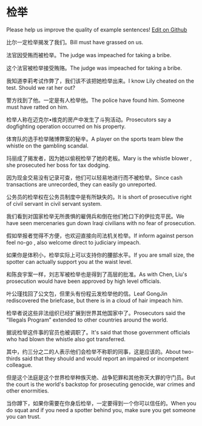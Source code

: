 # 检举

Please help us improve the quality of example sentences! [Edit on Github](https://github.com/jiyushe/jiyu-example-sentence-source/blob/main/chinese/jianju_1.md)

<p><span class="chinese">比尔一定检举揭发了我们。</span><span class="english">Bill must have grassed on us.</span></p>

<p><span class="chinese">法官因受贿而被检举。</span><span class="english">The judge was impeached for taking a bribe.</span></p>

<p><span class="chinese">这个法官被检举接受贿赂。</span><span class="english">The judge was impeached for taking a bribe.</span></p>

<p><span class="chinese">我知道李莉考试作弊了，我们该不该把她检举出来。</span><span class="english">I know Lily cheated on the test. Should we rat her out?</span></p>

<p><span class="chinese">警方找到了他。一定是有人检举他。</span><span class="english">The police have found him. Someone must have ratted on him.</span></p>

<p><span class="chinese">检举人称在迈克尔•维克的房产中发生了斗狗活动。</span><span class="english">Prosecutors say a dogfighting operation occurred on his property.</span></p>

<p><span class="chinese">体育队的选手检举赌博弊案的秘辛。</span><span class="english">A player on the sports team blew the whistle on the gambling scandal.</span></p>

<p><span class="chinese">玛丽成了揭发者，因为她以偷税检举了她的老板。</span><span class="english">Mary is the whistle blower , she prosecuted her boss for tax dodging.</span></p>

<p><span class="chinese">因为现金交易没有记录可查，他们可以轻易地进行而不被检举。</span><span class="english">Since cash transactions are unrecorded, they can easily go unreported.</span></p>

<p><span class="chinese">公务员的检举权在公务员制度中是有所缺失的。</span><span class="english">It is short of prosecutive right of civil servant in civil servant system.</span></p>

<p><span class="chinese">我们看到对国家检举无所畏惧的雇佣兵和倒在他们枪口下的伊拉克平民。</span><span class="english">We have seen mercenaries gun down Iraqi civilians with no fear of prosecution.</span></p>

<p><span class="chinese">假如举报者觉得不方便，也欢迎直接向司法机关检举。</span><span class="english">If inform against person feel no-go , also welcome direct to judiciary impeach.</span></p>

<p><span class="chinese">如果你是体积小，检举实际上可以支持你的腰部水平。</span><span class="english">If you are small size, the spotter can actually support you at the waist level.</span></p>

<p><span class="chinese">和陈良宇案一样，刘志军被检举也是得到了高层的批准。</span><span class="english">As with Chen, Liu's prosecution would have been approved by high level officials.</span></p>

<p><span class="chinese">叶公瑾找回了公文包，但里头有份程云发检举他的信。</span><span class="english">Leaf GongJin rediscovered the briefcase, but there is in a cloud of hair impeach him.</span></p>

<p><span class="chinese">检举者说这些非法组织已经扩展到世界其他国家中了。</span><span class="english">Prosecutors said the “Illegals Program” extended to other countries around the world.</span></p>

<p><span class="chinese">据说检举这件事的官员也被调职了。</span><span class="english">It's said that those government officials who had blown the whistle also got transferred.</span></p>

<p><span class="chinese">其中，约三分之二的人表示他们会检举不称职的同事，这是应该的。</span><span class="english">About two-thirds said that they should and would report an impaired or incompetent colleague.</span></p>

<p><span class="chinese">但是这个法庭是这个世界检举种族灭绝、战争犯罪和其他弥天大罪的守门员。</span><span class="english">But the court is the world's backstop for prosecuting genocide, war crimes and other enormities.</span></p>

<p><span class="chinese">当你蹲下，如果你需要在你身后检举，一定要得到一个你可以信任的。</span><span class="english">When you do squat and if you need a spotter behind you, make sure you get someone you can trust.</span></p>

